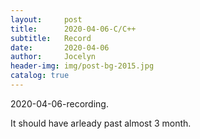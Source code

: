```yaml
---
layout:     post
title:      2020-04-06-C/C++
subtitle:   Record
date:       2020-04-06
author:     Jocelyn
header-img: img/post-bg-2015.jpg
catalog: true
---
```



2020-04-06-recording.

It should have arleady past almost 3 month.
